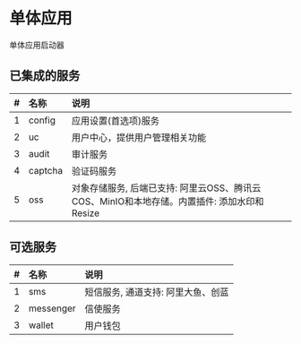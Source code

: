 # 单体应用

单体应用启动器

## 已集成的服务

| # | 名称      | 说明                                                        |
|:--|:--------|:----------------------------------------------------------|
| 1 | config  | 应用设置(首选项)服务                                               |
| 2 | uc      | 用户中心，提供用户管理相关功能                                           |
| 3 | audit   | 审计服务                                                      |
| 4 | captcha | 验证码服务                                                     |
| 5 | oss     | 对象存储服务, 后端已支持: 阿里云OSS、腾讯云COS、MinIO和本地存储。内置插件: 添加水印和Resize |

## 可选服务

| # | 名称        | 说明                  |
|:--|:----------|:--------------------|
| 1 | sms       | 短信服务, 通道支持: 阿里大鱼、创蓝 |
| 2 | messenger | 信使服务                |
| 3 | wallet    | 用户钱包                |                                                      
